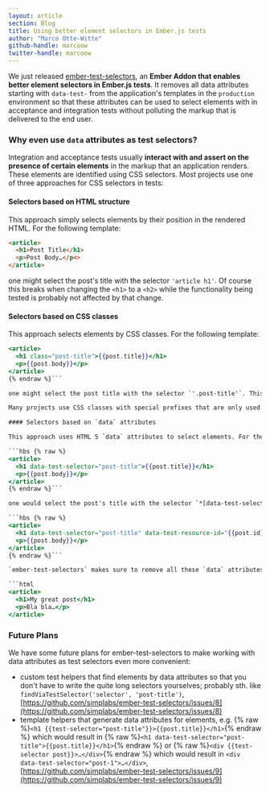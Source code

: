 ```yaml
---
layout: article
section: Blog
title: Using better element selectors in Ember.js tests
author: "Marco Otte-Witte"
github-handle: marcoow
twitter-handle: marcoow
---
```


We just released [ember-test-selectors](https://github.com/simplabs/ember-test-selectors), an __Ember Addon that enables better element selectors in Ember.js tests__. It removes all data attributes starting with `data-test-` from the application's templates in the `production` environment so that these attributes can be used to select elements with in acceptance and integration tests without polluting the markup that is delivered to the end user.

<!--break-->

### Why even use `data` attributes as test selectors?

Integration and acceptance tests usually __interact with and assert on the presence of certain elements__ in the markup that an application renders. These elements are identified using CSS selectors. Most projects use one of three approaches for CSS selectors in tests:

#### Selectors based on HTML structure

This approach simply selects elements by their position in the rendered HTML. For the following template:

```html
<article>
  <h1>Post Title</h1>
  <p>Post Body…</p<>
</article>
```

one might select the post's title with the selector `'article h1'`. Of course this breaks when changing the `<h1>` to a `<h2>` while the functionality being tested is probably not affected by that change.

#### Selectors based on CSS classes

This approach selects elements by CSS classes. For the following template:

```hbs {% raw %}
<article>
  <h1 class="post-title">{{post.title}}</h1>
  <p>{{post.body}}</p>
</article>
{% endraw %}```

one might select the post title with the selector `'.post-title'`. This of course breaks when the CSS class is changed or renamed, although that would only be a visual change which shouldn't affect the tests at all.

Many projects use CSS classes with special prefixes that are only used for testing to overcome this problem like `'js-post-title'`. While that approach is definitely more stable it is often hard to maintain. Also it doesn't easily allow to encode additional information like e.g. the post's id.

#### Selectors based on `data` attributes

This approach uses HTML 5 `data` attributes to select elements. For the following template:

```hbs {% raw %}
<article>
  <h1 data-test-selector="post-title">{{post.title}}</h1>
  <p>{{post.body}}</p>
</article>
{% endraw %}```

one would select the post's title with the selector `*[data-test-selector="post-title"]` (which selects any element with a `data-test-selector` attribute that has the value `"post-title"`). While the selector is arguably a bit longer this approach __clearly separates the test selectors from the rest of the markup and is resilient to change__ as the attribute can be applied to any element rendering the post's title, regardless of the HTML structure, CSS classes etc. Also it easily allows encoding more data in the markup like e.g. the post's id:

```hbs {% raw %}
<article>
  <h1 data-test-selector="post-title" data-test-resource-id="{{post.id}}">{{post.title}}</h1>
  <p>{{post.body}}</p>
</article>
{% endraw %}```

`ember-test-selectors` makes sure to remove all these `data` attributes in the `production` environment so that __users will have perfectly clean HTML delivered__:

```html
<article>
  <h1>My great post</h1>
  <p>Bla bla…</p>
</article>
```

### Future Plans

We have some future plans for ember-test-selectors to make working with data attributes as test selectors even more convenient:

* custom test helpers that find elements by data attributes so that you don't have to write the quite long selectors yourselves; probably sth. like `findViaTestSelector('selector', 'post-title')`, [https://github.com/simplabs/ember-test-selectors/issues/8](https://github.com/simplabs/ember-test-selectors/issues/8)
* template helpers that generate data attributes for elements, e.g. {% raw %}`<h1 {{test-selector="post-title"}}>{{post.title}}</h1>`{% endraw %} which would result in {% raw %}`<h1 data-test-selector="post-title">{{post.title}}</h1>`{% endraw %} or {% raw %}`<div {{test-selector post}}>…</div>`{% endraw %} which would result in `<div data-test-selector="post-1">…</div>`, [https://github.com/simplabs/ember-test-selectors/issues/9](https://github.com/simplabs/ember-test-selectors/issues/9)
